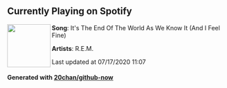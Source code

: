 ## Currently Playing on Spotify

[<img align="left" width="100" src="https://i.scdn.co/image/ab67616d00001e02a7c7f94cfccd5ab6de233916">](https://open.spotify.com/album/6gMv3MgFlieOM6Uz5GZBzy)

**Song**: It's The End Of The World As We Know It (And I Feel Fine)

**Artists**: R.E.M.

Last updated at 07/17/2020 11:07

#### Generated with [20chan/github-now](https://github.com/20chan/github-now)